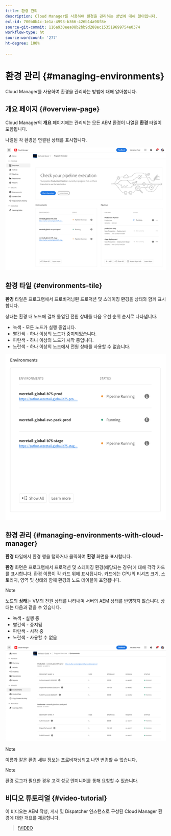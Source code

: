 ```yaml
---
title: 환경 관리
description: Cloud Manager를 사용하여 환경을 관리하는 방법에 대해 알아봅니다.
exl-id: 700b0b4c-1e1a-4993-b366-426b14a98f8e
source-git-commit: 116a930eea08b2bb9d288ec153519699754e0374
workflow-type: ht
source-wordcount: '277'
ht-degree: 100%

---
```



# 환경 관리 {#managing-environments}

Cloud Manager를 사용하여 환경을 관리하는 방법에 대해 알아봅니다.

## 개요 페이지 {#overview-page}

Cloud Manager의 **개요** 페이지에는 관리되는 모든 AEM 환경이 나열된 **환경** 타일이 포함됩니다.

나열된 각 환경은 연결된 상태를 표시합니다.

![개요 페이지](/help/assets/Manage-Environ-Overview.png)

## 환경 타일 {#environments-tile}

**환경** 타일은 프로그램에서 프로비저닝된 프로덕션 및 스테이징 환경을 상태와 함께 표시합니다.

상태는 환경 내 노드에 걸쳐 롤업된 전원 상태를 다음 우선 순위 순서로 나타냅니다.

* 녹색 - 모든 노드가 실행 중입니다.
* 빨간색 - 하나 이상의 노드가 중지되었습니다.
* 파란색 - 하나 이상의 노드가 시작 중입니다.
* 노란색 - 하나 이상의 노드에서 전원 상태를 사용할 수 없습니다.

![환경 타일](/help/assets/Environments-card-new.png)

## 환경 관리 {#managing-environments-with-cloud-manager}

**환경** 타일에서 환경 행을 탭하거나 클릭하여 **환경** 화면을 표시합니다.

**환경** 화면은 프로그램에서 프로덕션 및 스테이징 환경(해당되는 경우)에 대해 각각 카드를 표시합니다. 환경 이름이 각 카드 위에 표시됩니다. 카드에는 CPU의 티셔츠 크기, 스토리지, 영역 및 상태와 함께 환경의 노드 테이블이 포함됩니다.

>[!NOTE]
>
>노드의 **상태**&#x200B;는 VM의 전원 상태를 나타내며 서버의 AEM 상태를 반영하지 않습니다. 상태는 다음과 같을 수 있습니다.

* 녹색 - 실행 중
* 빨간색 - 중지됨
* 파란색 - 시작 중
* 노란색 - 사용할 수 없음

![환경 탭](/help/assets/Environments-tab.png)

>[!NOTE]
>
>이름과 같은 환경 세부 정보는 프로비저닝되고 나면 변경할 수 없습니다.

>[!NOTE]
>
>환경 로그가 필요한 경우 고객 성공 엔지니어를 통해 요청할 수 있습니다.

## 비디오 튜토리얼 {#video-tutorial}

이 비디오는 AEM 작성, 게시 및 Dispatcher 인스턴스로 구성된 Cloud Manager 환경에 대한 개요를 제공합니다.

>[!VIDEO](https://video.tv.adobe.com/v/26318/)
